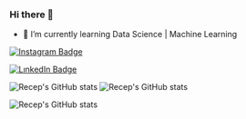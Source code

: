 ### Hi there 👋

- 🌱 I’m currently learning  Data Science | Machine Learning

[![Instagram Badge](https://img.shields.io/badge/-Instagram-C13584?style=flat-quare&labelColor=C13584&logo=instagram&logoColor=white&link=link)](https://www.instagram.com/recep.ilyasoglu/) 

[![LınkedIn Badge](https://img.shields.io/badge/LinkedIn-0077B5?style=for-the-badge&logo=linkedin&logoColor=white)]([link](https://www.linkedin.com/in/recep-ilyasoglu-842253182/)) 

![Recep's GitHub stats](https://raw.githubusercontent.com/recepilyasoglu/github-stats/master/generated/languages.svg#gh-dark-mode-only)
![Recep's GitHub stats](https://raw.githubusercontent.com/recepilyasoglu/github-stats/master/generated/languages.svg#gh-light-mode-only)

![Recep's GitHub stats](https://github-readme-stats.vercel.app/api?username=recepilyasoglu&show_icons=true&theme=radical)
